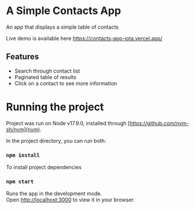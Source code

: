 # A Simple Contacts App

An app that displays a simple table of contacts

Live demo is available here https://contacts-app-iota.vercel.app/

## Features
- Search through contact list
- Paginated table of results
- Click on a contact to see more information

# Running the project

Project was run on Node v17.9.0, installed through [https://github.com/nvm-sh/nvm](nvm).

In the project directory, you can run both:

### `npm install`

To install project dependencies

### `npm start`

Runs the app in the development mode.\
Open [http://localhost:3000](http://localhost:3000) to view it in your browser.

